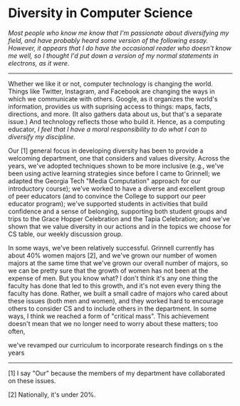 Diversity in Computer Science
=============================

*Most people who know me know that I'm passionate about diversifying my
field, and have probably heard some version of the following essay.  
However, it appears that I do have the occasional reader who doesn't
know me well, so I thought I'd put down a version of my normal statements
in electrons, as it were.*

----

Whether we like it or not, computer technology is changing the world.
Things like Twitter, Instagram, and Facebook are changing the ways in 
which we communicate with others.  Google, as it organizes the world's
information, provides us with suprising access to things: maps, facts,
directions, and more.  (It also gathers data about us, but that's a
separate issue.)  And technology reflects those who build it.  Hence,
as a computing educator, *I feel that I have a moral responsibility to
do what I can to diversify my discipline.*

Our [1] general focus in developing diversity has been to provide a 
welcoming department, one that considers and values diversity.  Across the
years, we've adopted techniques shown to be more inclusive (e.g., we've
been using active learning strategies since before I came to Grinnell; we
adapted the Georgia Tech "Media Computation" approach for our introductory
course); we've worked to have a diverse and excellent group of peer
educators (and to convince the College to support our peer educator
program); we've supported students in activities that build confidence
and a sense of belonging, supporting both student groups and trips to
the Grace Hopper Celebration and the Tapia Celebration; and we've shown
that we value diversity in our actions and in the topics we choose for
CS table, our weekly discussion group.

In some ways, we've been relatively successful.  Grinnell currently has
about 40% women majors [2], and we've grown our number of women majors at
the same time that we've grown our overall number of majors, so we can be
pretty sure that the growth of women has not been at the expense of men.
But you know what?  I don't think it's any one thing the faculty has
done that led to this growth, and it's not even every thing the faculty
has done.  Rather, we built a small cadre of majors who cared about these
issues (both men and women), and they worked hard to encourage others to
consider CS and to include others in the department.  In some ways, I think
we reached a form of "critical mass".  This achievement doesn't mean that
we no longer need to worry about these matters; too often, 

we've revamped our curriculum to incorporate research findings
on s
the years

---

[1] I say "Our" because the members of my department have collaborated
on these issues.

[2] Nationally, it's under 20%.
